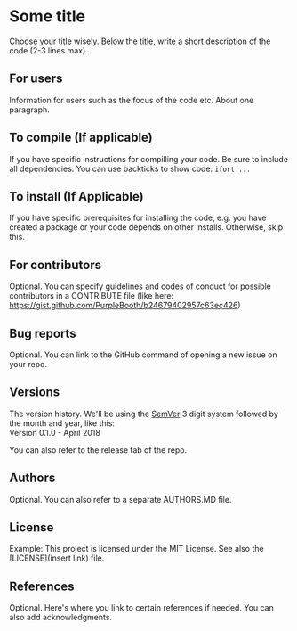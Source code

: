 # Some title
Choose your title wisely. Below the title, write a short description of the code (2-3 lines max).

## For users
Information for users such as the focus of the code etc. About one paragraph.

## To compile (If applicable)
If you have specific instructions for compilling your code. Be sure to include all dependencies. You can use backticks to show code: ```ifort ...```

## To install (If Applicable)
If you have specific prerequisites for installing the code, e.g. you have created a package or your code depends on other installs. Otherwise, skip this.

## For contributors
Optional. You can specify guidelines and codes of conduct for possible contributors in a CONTRIBUTE file (like here: https://gist.github.com/PurpleBooth/b24679402957c63ec426)

## Bug reports
Optional. You can link to the GitHub command of opening a new issue on your repo.

## Versions
The version history. We'll be using the [SemVer](https://semver.org/) 3 digit system followed by the month and year, like this:  
Version 0.1.0 - April 2018  

You can also refer to the release tab of the repo.

## Authors
Optional. You can also refer to a separate AUTHORS.MD file.

## License
Example: This project is licensed under the MIT License. See also the [LICENSE](insert link) file.

## References
Optional. Here's where you link to certain references if needed. You can also add acknowledgments.
